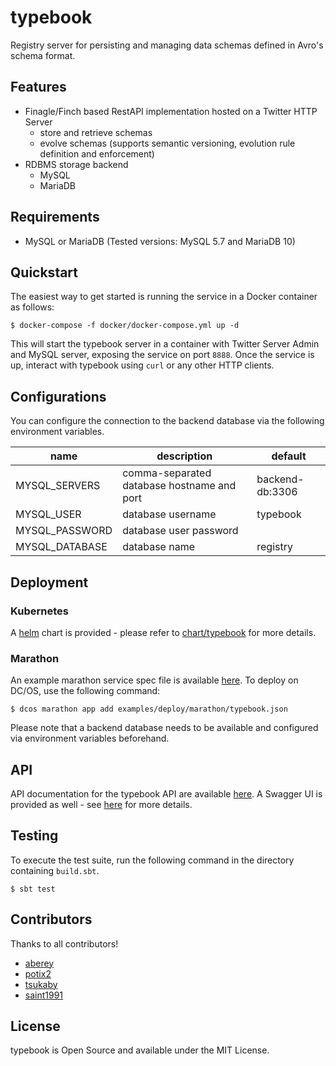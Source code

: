 # typebook
Registry server for persisting and managing data schemas defined in Avro's schema format.


## Features
* Finagle/Finch based RestAPI implementation hosted on a Twitter HTTP Server
  * store and retrieve schemas
  * evolve schemas (supports semantic versioning, evolution rule definition and enforcement)
* RDBMS storage backend
  * MySQL
  * MariaDB



## Requirements
* MySQL or MariaDB (Tested versions: MySQL 5.7 and MariaDB 10)



## Quickstart
The easiest way to get started is running the service in a Docker container as follows:

```
$ docker-compose -f docker/docker-compose.yml up -d
```

This will start the typebook server in a container with Twitter Server Admin and MySQL server, exposing the service on port `8888`.
Once the service is up, interact with typebook using `curl` or any other HTTP clients.



## Configurations
You can configure the connection to the backend database via the following environment variables.

| name           | description                                 | default                      |
| -------------- | ------------------------------------------- | ---------------------------- |
| MYSQL_SERVERS  | comma-separated database hostname and port  | backend-db:3306              |
| MYSQL_USER     | database username                           | typebook                     |
| MYSQL_PASSWORD | database user password                      |                              |
| MYSQL_DATABASE | database name                               | registry



## Deployment

### Kubernetes
A [helm](https://docs.helm.sh) chart is provided -
please refer to [chart/typebook](chart/typebook) for more details.


### Marathon
An example marathon service spec file is available [here](examples/deploy/marathon/typebook.json).
To deploy on DC/OS, use the following command:

```
$ dcos marathon app add examples/deploy/marathon/typebook.json
```

Please note that a backend database needs to be available and configured via environment variables beforehand.




## API
API documentation for the typebook API are available [here](server).
A Swagger UI is provided as well - see [here](docs) for more details.



## Testing
To execute the test suite, run the following command in the directory containing `build.sbt`.
```
$ sbt test
```


## Contributors
Thanks to all contributors!
- [aberey](https://github.com/aberey)
- [potix2](https://github.com/potix2)
- [tsukaby](https://github.com/tsukaby)
- [saint1991](https://github.com/saint1991)



## License
typebook is Open Source and available under the MIT License.
